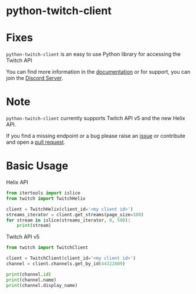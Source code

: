 python-twitch-client
====================

Fixes
====================



`python-twitch-client` is an easy to use Python library for accessing the
Twitch API

You can find more information in the [documentation][docs] or for support, you can join the [Discord Server](https://discord.me/twitch-api).


Note
==============================================

`python-twitch-client` currently supports Twitch API v5 and the new Helix API.

If you find a missing endpoint or a bug please raise an [issue][issues] or
contribute and open a [pull request][pulls].


Basic Usage
==============================================
Helix API

```python
from itertools import islice
from twitch import TwitchHelix

client = TwitchHelix(client_id='<my client id>')
streams_iterator = client.get_streams(page_size=100)
for stream in islice(streams_iterator, 0, 500):
    print(stream)
```


Twitch API v5
```python
from twitch import TwitchClient

client = TwitchClient(client_id='<my client id>')
channel = client.channels.get_by_id(44322889)

print(channel.id)
print(channel.name)
print(channel.display_name)
```

[docs]: http://python-twitch-client.rtfd.io
[docs-img]: https://readthedocs.org/projects/python-twitch-client/badge/?version=latest (Latest docs)
[pulls]: https://github.com/tsifrer/python-twitch-client/pulls
[issues]: https://github.com/tsifrer/python-twitch-client/issues
[pypi]: https://pypi.python.org/pypi/python-twitch-client/
[pypi-img]: https://img.shields.io/pypi/v/python-twitch-client.svg
[travis]: https://travis-ci.org/tsifrer/python-twitch-client
[travis-img]: https://travis-ci.org/tsifrer/python-twitch-client.svg?branch=master
[codecov]: https://codecov.io/gh/tsifrer/python-twitch-client
[codecov-img]: https://codecov.io/gh/tsifrer/python-twitch-client/branch/master/graph/badge.svg

